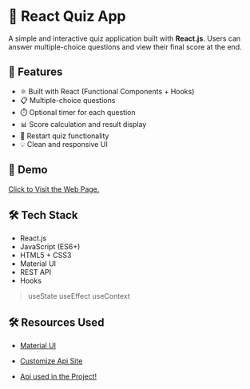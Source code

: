 # 🧠 React Quiz App

A simple and interactive quiz application built with **React.js**. Users can answer multiple-choice questions and view their final score at the end.

## 🚀 Features

- ⚛️ Built with React (Functional Components + Hooks)
- 📋 Multiple-choice questions
- ⏱️ Optional timer for each question
- 📊 Score calculation and result display
- 🔁 Restart quiz functionality
- 💡 Clean and responsive UI

## 📸 Demo

[Click to Visit the Web Page.]()

## 🛠️ Tech Stack

- React.js
- JavaScript (ES6+)
- HTML5 + CSS3
- Material UI
- REST API
- Hooks
> useState
> useEffect
> useContext

## 🛠️ Resources Used


- [Material UI](https://mui.com/)

- [Customize Api Site](https://the-trivia-api.com/)

- [Api used in the Project!](https://the-trivia-api.com/api/questions?categories=general_knowledge&limit=20&region=PK&difficulty=medium)
